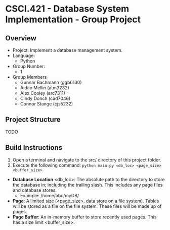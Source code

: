 # CSCI.421 - Database System Implementation - Group Project
## Overview
- Project: Implement a database management system.
- Language:
  - Python
- Group Number:
  - 1
- Group Members
  - Gunnar Bachmann (ggb6130)
  - Aidan Mellin (atm3232)
  - Alex Cooley (arc7311)
  - Cindy Donch (cad7046)
  - Connor Stange (cjs5232)

## Project Structure
TODO

## Build Instructions
1. Open a terminal and navigate to the src/ directory of this project folder.
2. Execute the following command: ```python main.py <db_loc> <page_size> <buffer_size>```
- **Database Location** <db_loc>: The absolute path to the directory to store the database in;
including the trailing slash. This includes any page files and database stores.
  - Example: /home/abc/myDB/
- **Page**: A limited size (<page_size>, data store on a file system). Tables will be stored as
a file on the file system. These files will be made up of pages.
- **Page Buffer**: An in-memory buffer to store recently used pages. This has a size limit
<buffer_size>.
